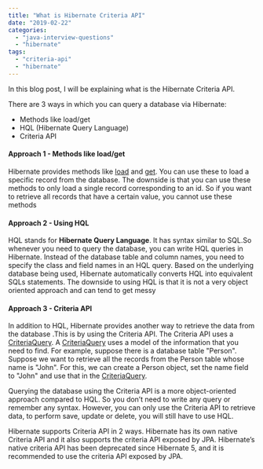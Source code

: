 ```yaml
---
title: "What is Hibernate Criteria API"
date: "2019-02-22"
categories: 
  - "java-interview-questions"
  - "hibernate"
tags: 
  - "criteria-api"
  - "hibernate"
---
```


In this blog post, I will be explaining what is the Hibernate Criteria API.

There are 3 ways in which you can query a database via Hibernate:

- Methods like load/get
- HQL (Hibernate Query Language)
- Criteria API

#### Approach 1 - Methods like load/get

Hibernate provides methods like [load](http://docs.jboss.org/hibernate/orm/5.4/javadocs/org/hibernate/Session.html#load-java.lang.Class-java.io.Serializable-) and [get](http://docs.jboss.org/hibernate/orm/5.4/javadocs/org/hibernate/Session.html#get-java.lang.Class-java.io.Serializable-org.hibernate.LockOptions-). You can use these to load a specific record from the database. The downside is that you can use these methods to only load a single record corresponding to an id. So if you want to retrieve all records that have a certain value, you cannot use these methods

#### Approach 2 - Using HQL

HQL stands for **Hibernate Query Language**. It has syntax similar to SQL.So whenever you need to query the database, you can write HQL queries in Hibernate. Instead of the database table and column names, you need to specify the class and field names in an HQL query. Based on the underlying database being used, Hibernate automatically converts HQL into equivalent SQLs statements. The downside to using HQL is that it is not a very object oriented approach and can tend to get messy

#### Approach 3 - Criteria API

In addition to HQL, Hibernate provides another way to retrieve the data from the database .This is by using the Criteria API. The Criteria API uses a [CriteriaQuery](http://docs.jboss.org/hibernate/orm/5.4/javadocs/org/hibernate/criterion/CriteriaQuery.html). A [CriteriaQuery](http://docs.jboss.org/hibernate/orm/5.4/javadocs/org/hibernate/criterion/CriteriaQuery.html) uses a model of the information that you need to find. For example, suppose there is a database table "Person". Suppose we want to retrieve all the records from the Person table whose name is "John". For this, we can create a Person object, set the name field to "John" and use that in the [CriteriaQuery](http://docs.jboss.org/hibernate/orm/5.4/javadocs/org/hibernate/criterion/CriteriaQuery.html).

Querying the database using the Criteria API is a more object-oriented approach compared to HQL. So you don’t need to write any query or remember any syntax. However, you can only use the Criteria API to retrieve data, to perform save, update or delete, you will still have to use HQL.

Hibernate supports Criteria API in 2 ways. Hibernate has its own native Criteria API and it also supports the criteria API exposed by JPA. Hibernate’s native criteria API has been deprecated since Hibernate 5, and it is recommended to use the criteria API exposed by JPA.